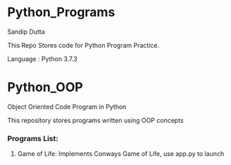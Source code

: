 # Python_Programs
Sandip Dutta

This Repo Stores code for Python Program Practice.

Language : Python 3.7.3
# Python_OOP
Object Oriented Code Program in Python

This repository stores programs written using OOP concepts

### Programs List:
1) Game of Life: Implements Conways Game of Life, use app.py to launch

